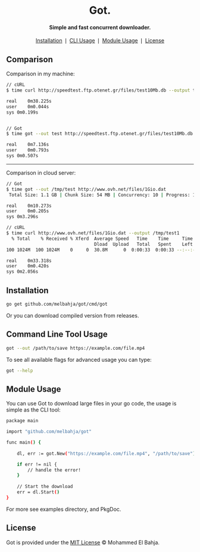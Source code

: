 <div align="center">
	<h1>Got.</h1>
    <h4 align="center">
	   Simple and fast concurrent downloader.  
	</h4>
</div>

<p align="center">
    <a href="#installation">Installation</a> ❘
    <a href="#command-line-tool-usage">CLI Usage</a> ❘
    <a href="#module-usage">Module Usage</a> ❘
    <a href="#license">License</a>
</p>

## Comparison

Comparison in my machine:

```bash
// cURL
$ time curl http://speedtest.ftp.otenet.gr/files/test10Mb.db --output test

real	0m38.225s
user	0m0.044s
sys	0m0.199s


// Got
$ time got --out test http://speedtest.ftp.otenet.gr/files/test10Mb.db

real	0m7.136s
user	0m0.793s
sys	0m0.507s
```
---
Comparison in cloud server:

```bash
// Got
$ time got --out /tmp/test http://www.ovh.net/files/1Gio.dat
 Total Size: 1.1 GB | Chunk Size: 54 MB | Concurrency: 10 | Progress: 1.1 GB | Done!

real	0m10.273s
user	0m0.205s
sys	0m3.296s

// cURL
$ time curl http://www.ovh.net/files/1Gio.dat --output /tmp/test1
  % Total    % Received % Xferd  Average Speed   Time    Time     Time  Current
                                 Dload  Upload   Total   Spent    Left  Speed
100 1024M  100 1024M    0     0  30.8M      0  0:00:33  0:00:33 --:--:-- 36.4M

real	0m33.318s
user	0m0.420s
sys	0m2.056s
```

## Installation

```bash
go get github.com/melbahja/got/cmd/got
```

Or you can download compiled version from releases.  

## Command Line Tool Usage


```bash
got --out /path/to/save https://example.com/file.mp4
```

To see all available flags for advanced usage you can type:
```bash
got --help
```


## Module Usage

You can use Got to download large files in your go code, the usage is simple as the CLI tool:

```bash
package main

import "github.com/melbahja/got"

func main() {
	
	dl, err := got.New("https://example.com/file.mp4", "/path/to/save")

    if err != nil {
    	// handle the error!
    }
    
    // Start the download
    err = dl.Start()
}

```

For more see examples directory, and PkgDoc.


## License

Got is provided under the [MIT License](https://github.com/melbahja/got/blob/master/LICENSE) © Mohammed El Bahja.
